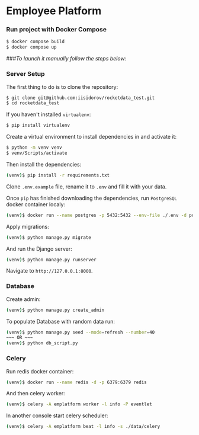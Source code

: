 # Employee Platform

### Run project with Docker Compose

```sh
$ docker compose build
$ docker compose up
```

###_To launch it manually follow the steps below:_

### Server Setup

The first thing to do is to clone the repository:

```sh
$ git clone git@github.com:iisidorov/rocketdata_test.git
$ cd rocketdata_test
```

If you haven't installed `virtualenv`:
```sh
$ pip install virtualenv
```

Create a virtual environment to install dependencies in and activate it:

```sh
$ python -m venv venv
$ venv/Scripts/activate
```

Then install the dependencies:

```sh
(venv)$ pip install -r requirements.txt
```

Clone `.env.example` file, rename it to `.env` and fill it with your data.

Once `pip` has finished downloading the dependencies, run `PostgreSQL` docker container localy:

```sh
(venv)$ docker run --name postgres -p 5432:5432 --env-file ./.env -d postgres:13.3
```

Apply migrations:

```sh
(venv)$ python manage.py migrate
```

And run the Django server:

```sh
(venv)$ python manage.py runserver
```

Navigate to `http://127.0.0.1:8000`.

### Database

Create admin:

```sh
(venv)$ python manage.py create_admin
```

To populate Database with random data run:
```sh
(venv)$ python manage.py seed --mode=refresh --number=40
~~~ OR ~~~
(venv)$ python db_script.py
```

### Celery

Run redis docker container:
```sh
(venv)$ docker run --name redis -d -p 6379:6379 redis
```
And then celery worker:
```sh
(venv)$ celery -A emplatform worker -l info -P eventlet
```

In another console start celery scheduler:

```sh
(venv)$ celery -A emplatform beat -l info -s ./data/celery 
```